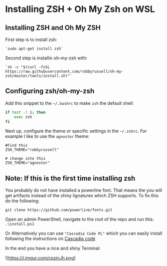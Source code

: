 # Installing ZSH + Oh My Zsh on WSL

## Installing ZSH and Oh My ZSH

First step is to install zsh: 

    `sudo apt-get install zsh`

Second step is installin oh-my-zsh with: 

    `sh -c "$(curl -fsSL https://raw.githubusercontent.com/robbyrussell/oh-my-zsh/master/tools/install.sh)"`


## Configuring zsh/oh-my-zsh

Add this snippet to the `~/.bashrc` to make `zsh` the default shell:

```bash
if test -t 1; then
    exec zsh
fi
```

Next up, configure the theme or specific settings in the `~/.zshrc`. For example I like to use the `agnoster` theme:

```
#Find this 
ZSH_THEME="robbyrussell"

# change into this
ZSH_THEME="agnoster"
```

## Note: If this is the first time installing zsh

You probably do not have installed a powerline font. That means the you will get artifacts instead of the shiny lignatures which ZSH supports. To fix this do the following: 

`git clone https://github.com/powerline/fonts.git` 

Open an admin PowerShell, navigate to the root of the repo and run this:
`.\install.ps1`

Or Alternatively you can use `"Cascadia Code PL"` which you can easily install following the instructions on [Cascadia code](https://github.com/microsoft/cascadia-code)

In the end you have a nice and shiny Terminal: 

![https://i.imgur.com/cpzinJh.png]